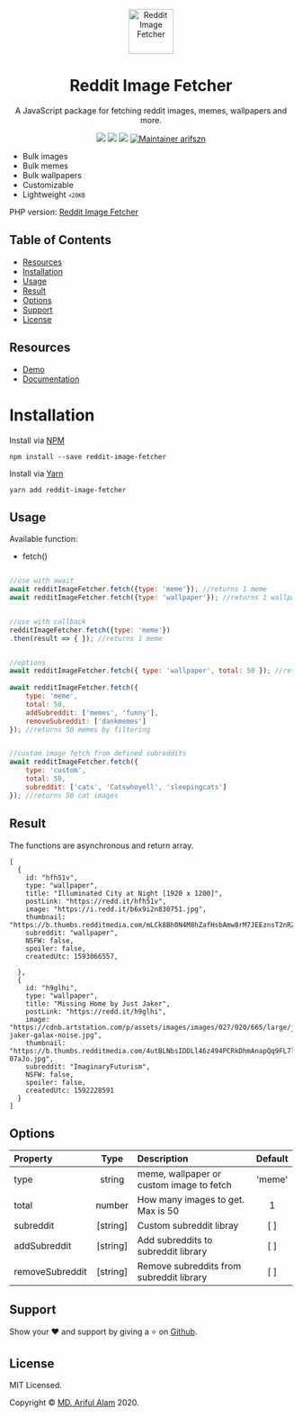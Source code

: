 <p align="center">
  <a href="https://arifszn.github.io/reddit-image-fetcher" target="_blank"><img src="https://arifszn.github.io/reddit-image-fetcher/img/logo/logo.png" alt="Reddit Image Fetcher" title="Reddit Image Fetcher" width="80"></a>
</p>
<h1 align="center">Reddit Image Fetcher</h1>
<p align="center">A JavaScript package for fetching reddit images, memes, wallpapers and more.</p>

<p align="center">
    <a href="https://www.npmjs.com/package/reddit-image-fetcher"><img src="https://img.shields.io/npm/v/reddit-image-fetcher"/></a>
    <img src="https://img.shields.io/bundlephobia/min/reddit-image-fetcher"/>
    <a href="https://github.com/arifszn/reddit-image-fetcher/blob/master/LICENSE"><img src="https://img.shields.io/npm/l/reddit-image-fetcher"/></a>
    <a href="https://arifszn.github.io/"><img src="https://img.shields.io/badge/maintainer-arifszn-informational" alt="Maintainer arifszn"/></a>
</p>

- Bulk images
- Bulk memes
- Bulk wallpapers
- Customizable
- Lightweight <small><code><20KB</code></small>

PHP version: <a href="https://github.com/arifszn/reddit-image-fetcher-php">Reddit Image Fetcher</a>

## Table of Contents

* [Resources](#resources)
* [Installation](#installation)
* [Usage](#usage)
* [Result](#result)
* [Options](#options)
* [Support](#support)
* [License](#license)

## Resources

- [Demo](https://memewall.netlify.app)
- [Documentation](https://arifszn.github.io/reddit-image-fetcher)

# Installation

Install via <a href="https://www.npmjs.com/package/reddit-image-fetcher">NPM</a>
```
npm install --save reddit-image-fetcher
```

Install via <a href="https://yarnpkg.com/package/reddit-image-fetcher">Yarn</a>
```
yarn add reddit-image-fetcher
```

## Usage

Available function:
- fetch()

```js

//use with await
await redditImageFetcher.fetch({type: 'meme'}); //returns 1 meme 
await redditImageFetcher.fetch({type: 'wallpaper'}); //returns 1 wallpaper


//use with callback
redditImageFetcher.fetch({type: 'meme'})
.then(result => { }); //returns 1 meme


//options
await redditImageFetcher.fetch({ type: 'wallpaper', total: 50 }); //returns 50 wallpapers 
 
await redditImageFetcher.fetch({
    type: 'meme',
    total: 50, 
    addSubreddit: ['memes', 'funny'], 
    removeSubreddit: ['dankmemes']
}); //returns 50 memes by filtering


//custom image fetch from defined subreddits
await redditImageFetcher.fetch({
    type: 'custom',
    total: 50, 
    subreddit: ['cats', 'Catswhoyell', 'sleepingcats'] 
}); //returns 50 cat images
```

## Result

The functions are asynchronous and return array.
```
[
  {
    id: "hfh51v",
    type: "wallpaper",
    title: "Illuminated City at Night [1920 x 1200]",
    postLink: "https://redd.it/hfh51v",
    image: "https://i.redd.it/b6x9i2n830751.jpg",
    thumbnail: "https://b.thumbs.redditmedia.com/mLCk8Bh0N4M8hZafHsbAmw8rM7JEEznsT2nRZSo3GsU.jpg",
    subreddit: "wallpaper",
    NSFW: false,
    spoiler: false,
    createdUtc: 1593066557,
    
  },
  {
    id: "h9glhi",
    type: "wallpaper",
    title: "Missing Home by Just Jaker",
    postLink: "https://redd.it/h9glhi",
    image: "https://cdnb.artstation.com/p/assets/images/images/027/020/665/large/just-jaker-galax-noise.jpg",
    thumbnail: "https://b.thumbs.redditmedia.com/4utBLNbsIDDLl46z494PCRkDhmAnapQq9FL7l-07aJo.jpg",
    subreddit: "ImaginaryFuturism",
    NSFW: false,
    spoiler: false,
    createdUtc: 1592228591
  }
]
```

## Options

| Property            |  Type   | Description                                               | Default |
| :-----------        | :---:   | :-------------------------------------                    | :----:  |
| type               | string  | meme, wallpaper or custom image to fetch                         | 'meme'       |
| total               | number  | How many images to get. Max is 50                         | 1       |
| subreddit        | [string]   | Custom subreddit libray                    |   [ ]   |
| addSubreddit        | [string]   | Add subreddits to subreddit library                    | [ ]     |
| removeSubreddit     | [string]   | Remove subreddits from subreddit library               | [ ]     |

## Support

Show your ❤️ and support by giving a ⭐ on <a href="https://github.com/arifszn/reddit-image-fetcher">Github</a>.

## License

<p>MIT Licensed.</p>
<p>Copyright © <a href="https://arifszn.github.io">MD. Ariful Alam</a> 2020.</p>
